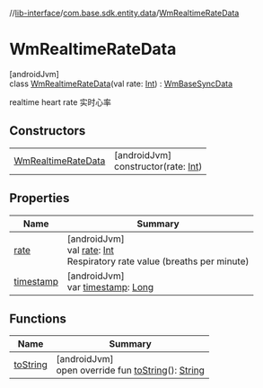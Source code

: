 //[lib-interface](../../../index.md)/[com.base.sdk.entity.data](../index.md)/[WmRealtimeRateData](index.md)

# WmRealtimeRateData

[androidJvm]\
class [WmRealtimeRateData](index.md)(val rate: [Int](https://kotlinlang.org/api/latest/jvm/stdlib/kotlin/-int/index.html)) : [WmBaseSyncData](../-wm-base-sync-data/index.md)

realtime heart rate 实时心率

## Constructors

| | |
|---|---|
| [WmRealtimeRateData](-wm-realtime-rate-data.md) | [androidJvm]<br>constructor(rate: [Int](https://kotlinlang.org/api/latest/jvm/stdlib/kotlin/-int/index.html)) |

## Properties

| Name | Summary |
|---|---|
| [rate](rate.md) | [androidJvm]<br>val [rate](rate.md): [Int](https://kotlinlang.org/api/latest/jvm/stdlib/kotlin/-int/index.html)<br>Respiratory rate value (breaths per minute) |
| [timestamp](../-wm-base-sync-data/timestamp.md) | [androidJvm]<br>var [timestamp](../-wm-base-sync-data/timestamp.md): [Long](https://kotlinlang.org/api/latest/jvm/stdlib/kotlin/-long/index.html) |

## Functions

| Name | Summary |
|---|---|
| [toString](to-string.md) | [androidJvm]<br>open override fun [toString](to-string.md)(): [String](https://kotlinlang.org/api/latest/jvm/stdlib/kotlin/-string/index.html) |
